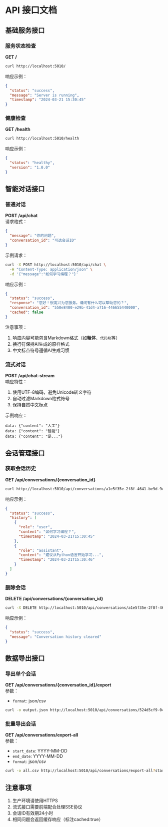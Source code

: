 # API 接口文档

## 基础服务接口

### 服务状态检查
**GET /**  
```bash
curl http://localhost:5010/
```
响应示例：
```json
{
  "status": "success",
  "message": "Server is running",
  "timestamp": "2024-03-21 15:30:45"
}
```

### 健康检查
**GET /health**  
```bash
curl http://localhost:5010/health
```
响应示例：
```json
{
  "status": "healthy",
  "version": "1.0.0"
}
```

## 智能对话接口

### 普通对话
**POST /api/chat**  
请求格式：
```json
{
  "message": "你的问题",
  "conversation_id": "可选会话ID"
}
```
示例请求：
```bash
curl -X POST http://localhost:5010/api/chat \
  -H "Content-Type: application/json" \
  -d '{"message":"如何学习编程？"}'
```
响应示例：
```json
{
  "status": "success",
  "response": "您好！很高兴为您服务。请问有什么可以帮助您的？",
  "conversation_id": "550e8400-e29b-41d4-a716-446655440000",
  "cached": false
}
```

注意事项：
1. 响应内容可能包含Markdown格式（如**粗体**、`代码块`等）
2. 换行符保持AI生成的原样格式
3. 中文标点符号遵循AI生成习惯

### 流式对话
**POST /api/chat-stream**  
响应特性：
1. 使用UTF-8编码，避免Unicode转义字符
2. 自动过滤Markdown格式符号
3. 保持自然中文标点

示例响应：
```
data: {"content": "人工"}
data: {"content": "智能"}
data: {"content": "是..."}
```

## 会话管理接口

### 获取会话历史
**GET /api/conversations/{conversation_id}**  
```bash
curl http://localhost:5010/api/conversations/a1e5f35e-2f8f-4641-be9d-94311d549e02
```
响应示例：
```json
{
  "status": "success",
  "history": [
    {
      "role": "user",
      "content": "如何学习编程？",
      "timestamp": "2024-03-21T15:30:45"
    },
    {
      "role": "assistant", 
      "content": "建议从Python语言开始学习...",
      "timestamp": "2024-03-21T15:30:46"
    }
  ]
}
```

### 删除会话
**DELETE /api/conversations/{conversation_id}**  
```bash
curl -X DELETE http://localhost:5010/api/conversations/a1e5f35e-2f8f-4641-be9d-94311d549e02
```
响应示例：
```json
{
  "status": "success",
  "message": "Conversation history cleared"
}
```

## 数据导出接口

### 导出单个会话
**GET /api/conversations/{conversation_id}/export**  
参数：
- `format`: json/csv

```bash
curl -o output.json http://localhost:5010/api/conversations/524d5cf9-04d2-4d38-ad42-bb014a65e248/export?format=json
```

### 批量导出会话
**GET /api/conversations/export-all**  
参数：
- `start_date`: YYYY-MM-DD
- `end_date`: YYYY-MM-DD 
- `format`: json/csv

```bash
curl -o all.csv http://localhost:5010/api/conversations/export-all?start_date=2024-03-01&end_date=2024-03-21&format=json
```

## 注意事项
1. 生产环境请使用HTTPS
2. 流式接口需要前端配合处理SSE协议
3. 会话ID有效期24小时
4. 相同问题会返回缓存响应（标注cached:true） 